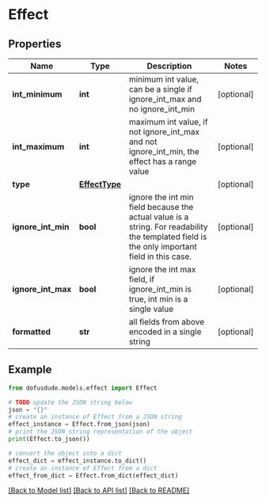 # Effect


## Properties

Name | Type | Description | Notes
------------ | ------------- | ------------- | -------------
**int_minimum** | **int** | minimum int value, can be a single if ignore_int_max and no ignore_int_min | [optional] 
**int_maximum** | **int** | maximum int value, if not ignore_int_max and not ignore_int_min, the effect has a range value | [optional] 
**type** | [**EffectType**](EffectType.md) |  | [optional] 
**ignore_int_min** | **bool** | ignore the int min field because the actual value is a string. For readability the templated field is the only important field in this case.  | [optional] 
**ignore_int_max** | **bool** | ignore the int max field, if ignore_int_min is true, int min is a single value | [optional] 
**formatted** | **str** | all fields from above encoded in a single string | [optional] 

## Example

```python
from dofusdude.models.effect import Effect

# TODO update the JSON string below
json = "{}"
# create an instance of Effect from a JSON string
effect_instance = Effect.from_json(json)
# print the JSON string representation of the object
print(Effect.to_json())

# convert the object into a dict
effect_dict = effect_instance.to_dict()
# create an instance of Effect from a dict
effect_from_dict = Effect.from_dict(effect_dict)
```
[[Back to Model list]](../README.md#documentation-for-models) [[Back to API list]](../README.md#documentation-for-api-endpoints) [[Back to README]](../README.md)


